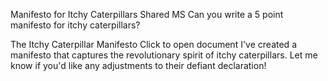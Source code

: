 Manifesto for Itchy Caterpillars
Shared
MS
Can you write a 5 point manifesto for itchy caterpillars?

The Itchy Caterpillar Manifesto
Click to open document
I've created a manifesto that captures the revolutionary spirit of itchy caterpillars. Let me know if you'd like any adjustments to their defiant declaration!

